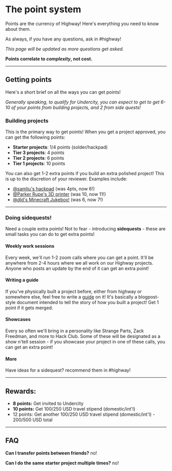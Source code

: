 # The point system

Points are the currency of Highway! Here's everything you need to know about them. 

As always, if you have any questions, ask in #highway!

*This page will be updated as more questions get asked.*

**Points correlate to *complexity*, not cost.**

--- 

## Getting points
Here's a short brief on all the ways you can get points!

*Generally speaking, to qualify for Undercity, you can expect to get to get 6-10 of your points from building projects, and 2 from side quests!*

### Building projects

This is the primary way to get points! When you get a project approved, you can get the following points:


- **Starter projects**: 1/4 points (solder/hackpad)
- **Tier 3 projects**: 4 points
- **Tier 2 projects**: 6 points
- **Tier 1 projects**: 10 points

You can also get 1-2 extra points if you build an extra polished project! This is up to the discretion of your reviewer. Examples include:

- [@samliu's hackpad](https://github.com/samdev-7/squarepad) (was 4pts, now 6!)
- [@Parker Rupe's 3D printer](https://github.com/ProgrammerTurtle/DoNotDelta) (was 10, now 11!)
- [@dld's Minecraft Jukebox!](https://github.com/danieliscrazy/Jukebox) (was 6, now 7!)


---

### Doing sidequests!
Need a couple extra points! Not to fear - introducing **sidequests** - these are small tasks you can do to get extra points!

#### Weekly work sessions
Every week, we'll run 1-2 zoom calls where you can get a point. It'll be anywhere from 2-4 hours where we all work on our Highway projects. Anyone who posts an update by the end of it can get an extra point!

#### Writing a guide
If you've physically built a project before, either from highway or somewhere else, feel free to write a [guide](/guides) on it! It's basically a blogpost-style document intended to tell the story of how you built a project! Get 1 point if it gets merged.

#### Showcases
Every so often we'll bring in a personality like Strange Parts, Zack Freedman, and more to Hack Club. Some of these will be designated as a show n'tell session - if you showcase your project in one of these calls, you can get an extra point!

#### More
Have ideas for a sidequest? recommend them in #highway!

---

## Rewards:

- **8 points:** Get invited to Undercity
- **10 points:** Get $100/$250 USD travel stipend (domestic/int'l)
- 12 points: Get another $100/$250 USD travel stipend (domestic/int'l) - $200/$500 USD  total

<!-- <img src="/swagsystem.png" style="width: 80%" class=""></img> -->

---

## FAQ

**Can I transfer points between friends?**
no!

**Can I do the same starter project multiple times?**
no!